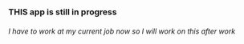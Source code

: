 ### THIS app is still in progress
###### I have to work at my current job now so I will work on this after work 